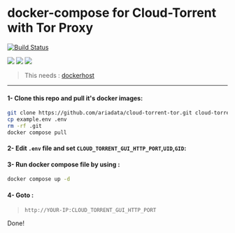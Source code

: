 # docker-compose for Cloud-Torrent with Tor Proxy
[![Build Status](https://raw.githubusercontent.com/ariadata/public-files/main/assets/ariadata-logo-300x120.png)](https://ariadata.co)

![](https://img.shields.io/github/stars/ariadata/cloud-torrent-tor.svg)
![](https://img.shields.io/github/watchers/ariadata/cloud-torrent-tor.svg)
![](https://img.shields.io/github/forks/ariadata/cloud-torrent-tor.svg)

> This needs : [dockerhost](https://github.com/ariadata/dockerhost-sh)
---
#### 1- Clone this repo and pull it's docker images:
```sh
git clone https://github.com/ariadata/cloud-torrent-tor.git cloud-torrent-tor && cd cloud-torrent-tor
cp example.env .env
rm -rf .git
docker compose pull
```
#### 2- Edit `.env` file and set `CLOUD_TORRENT_GUI_HTTP_PORT`,`UID`,`GID`:

#### 3- Run docker compose file by using :
```sh
docker compose up -d
```
#### 4- Goto : 
>  `http://YOUR-IP:CLOUD_TORRENT_GUI_HTTP_PORT`

Done!
